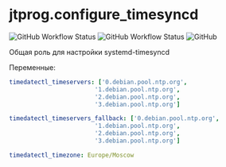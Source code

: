 # jtprog.configure_timesyncd

![GitHub Workflow Status](https://img.shields.io/github/workflow/status/jtprog/ansible-role-configure-timesyncd/CI?label=CI) ![GitHub Workflow Status](https://img.shields.io/github/workflow/status/jtprog/ansible-role-configure-timesyncd/Release?label=Release) ![GitHub](https://img.shields.io/github/license/jtprog/ansible-role-configure-timesyncd)


Общая роль для настройки systemd-timesyncd

Переменные:
```yaml
timedatectl_timeservers: ['0.debian.pool.ntp.org',
                        '1.debian.pool.ntp.org',
                        '2.debian.pool.ntp.org',
                        '3.debian.pool.ntp.org']

timedatectl_timeservers_fallback: ['0.debian.pool.ntp.org',
                        '1.debian.pool.ntp.org',
                        '2.debian.pool.ntp.org',
                        '3.debian.pool.ntp.org']

timedatectl_timezone: Europe/Moscow
```
